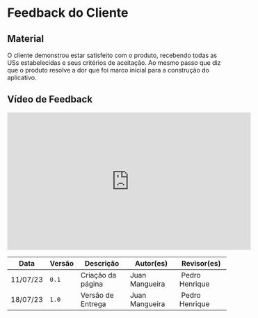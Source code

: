 # Feedback do Cliente

## Material
O cliente demonstrou estar satisfeito com o produto, recebendo todas as USs estabelecidas e seus critérios de aceitação. Ao mesmo passo que diz que o produto resolve a dor que foi marco inicial para a construção do aplicativo.

## Vídeo de Feedback

<iframe width="560" height="315" src="https://www.youtube.com/embed/YPIjMWR2a0s" title="YouTube video player" frameborder="0" allow="accelerometer; autoplay; clipboard-write; encrypted-media; gyroscope; picture-in-picture; web-share" allowfullscreen></iframe>

Data | Versão | Descrição | Autor(es) | Revisor(es)
---- | ------ | --------- | ----- | ---------
11/07/23 | `0.1` | Criação da página | Juan Mangueira | Pedro Henrique
18/07/23 | `1.0` | Versão de Entrega | Juan Mangueira | Pedro Henrique
